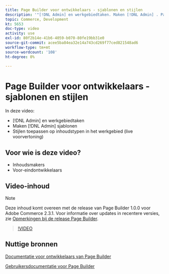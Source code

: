 ```yaml
---
title: Page Builder voor ontwikkelaars - sjablonen en stijlen
description: '"[!DNL Admin] en werkgebiedtaken. Maken [!DNL Admin] ​. Pas stijlen toe op inhoudstypen in het werkgebied (live voorvertoning)."'
topic: Commerce, Development
kt: 5653
doc-type: video
activity: use
exl-id: 80f2b14e-41b6-4059-b070-80fe19bb31e0
source-git-commit: acee5ba84ea32e14a743cd269f77ced821548ad6
workflow-type: tm+mt
source-wordcount: '108'
ht-degree: 0%

---
```


# Page Builder voor ontwikkelaars - sjablonen en stijlen

In deze video:

- [!DNL Admin] en werkgebiedtaken
- Maken [!DNL Admin] sjablonen &#x200B;
- Stijlen toepassen op inhoudstypen in het werkgebied (live voorvertoning)

## Voor wie is deze video?

- Inhoudsmakers
- Voor-eindontwikkelaars

## Video-inhoud

>[!NOTE]
>
>Deze inhoud komt overeen met de release van Page Builder 1.0.0 voor Adobe Commerce 2.3.1. Voor informatie over updates in recentere versies, zie [Opmerkingen bij de release Page Builder](https://devdocs.magento.com/page-builder/docs/release-notes.html).

>[!VIDEO](https://video.tv.adobe.com/v/35712?quality=12&learn=on)

## Nuttige bronnen

[Documentatie voor ontwikkelaars van Page Builder](https://devdocs.magento.com/page-builder/docs/index.html)

[Gebruikersdocumentatie voor Page Builder](https://docs.magento.com/user-guide/cms/page-builder.html)
